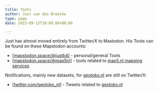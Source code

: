 ```yaml
---
title: Toots
author: Just van den Broecke
type: page
date: 2023-09-15T10:09:09+00:00

---
```


Just has almost moved entirely from Twitter/X to Mastodon. His Toots can be found on these Mapstodon accounts:

* [[mapstodon.space/@justb4]](https://mapstodon.space/@justb4) - personal/general Toots
* [[mapstodon.space/@map5nl]](https://mapstodon.space/@map5nl) - toots related to [map5.nl mapping services](https://map5.nl)

Notifications, mainly new datasets, for [geotoko.nl](https://geotoko.nl) are still on Twitter/X:

* [[twitter.com/geotoko_nl]](https://twitter.com/geotoko_nl) - Tweets related to [geotoko.nl](https://geotoko.nl)
